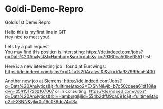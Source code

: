 # Goldi-Demo-Repro
Goldis 1st Demo Repro

Hello this is my first line in GIT  
Hey nice to meet you!

Lets try a pull request  
You may find this position is interesting: https://de.indeed.com/jobs?q=Data%20Analyst&l=Hamburg&sort=date&vjk=79360ca50f5e0551 
test!

Here is a new interesting job I found at Eurowings:
https://de.indeed.com/jobs?q=Data%20Analyst&l&vjk=b1a987999da6f400

Another new job at Siemens:
https://de.indeed.com/Jobs?q=Data%20Analytics&jt=fulltime&taxo2=EXSNN&vjk=b7c502deea61df18&advn=3541517202187087
or in consulting:
https://de.indeed.com/Jobs?q=Data%20Analytics&rbl=Hamburg&jlid=554b2dffa9ca091c&jt=fulltime&taxo2=EXSNN&vjk=0c16c039dc74cf3a
